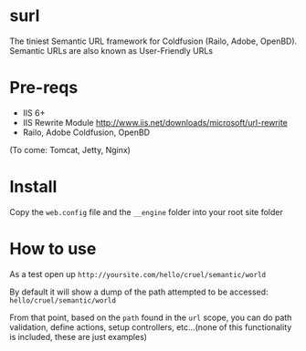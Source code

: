 # surl
The tiniest Semantic URL framework for Coldfusion (Railo, Adobe, OpenBD). Semantic URLs are also known as User-Friendly URLs
 
# Pre-reqs
- IIS 6+ 
- IIS Rewrite Module http://www.iis.net/downloads/microsoft/url-rewrite
- Railo, Adobe Coldfusion, OpenBD

(To come: Tomcat, Jetty, Nginx)

# Install
Copy the ``web.config`` file and the ``__engine`` folder into your root site folder

# How to use
As a test open up ``http://yoursite.com/hello/cruel/semantic/world``

By default it will show a dump of the path attempted to be accessed: ``hello/cruel/semantic/world``

From that point, based on the ``path`` found in the ``url`` scope, you can do path validation, define actions, setup controllers, etc...(none of this functionality is included, these are just examples)
